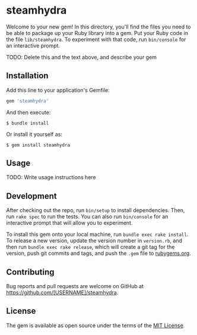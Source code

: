 # steamhydra

Welcome to your new gem! In this directory, you'll find the files you need to be able to package up your Ruby library into a gem. Put your Ruby code in the file `lib/steamhydra`. To experiment with that code, run `bin/console` for an interactive prompt.

TODO: Delete this and the text above, and describe your gem

## Installation

Add this line to your application's Gemfile:

```ruby
gem 'steamhydra'
```

And then execute:

    $ bundle install

Or install it yourself as:

    $ gem install steamhydra

## Usage

TODO: Write usage instructions here

## Development

After checking out the repo, run `bin/setup` to install dependencies. Then, run `rake spec` to run the tests. You can also run `bin/console` for an interactive prompt that will allow you to experiment.

To install this gem onto your local machine, run `bundle exec rake install`. To release a new version, update the version number in `version.rb`, and then run `bundle exec rake release`, which will create a git tag for the version, push git commits and tags, and push the `.gem` file to [rubygems.org](https://rubygems.org).

## Contributing

Bug reports and pull requests are welcome on GitHub at https://github.com/[USERNAME]/steamhydra.


## License

The gem is available as open source under the terms of the [MIT License](https://opensource.org/licenses/MIT).
